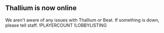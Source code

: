 ## Thallium is now online
We aren't aware of any issues with Thallium or Beat. If something is down, please tell staff.
!PLAYERCOUNT
!LOBBYLISTING